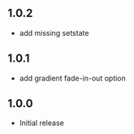 ## 1.0.2

- add missing setstate

## 1.0.1

- add gradient fade-in-out option

## 1.0.0

- Initial release